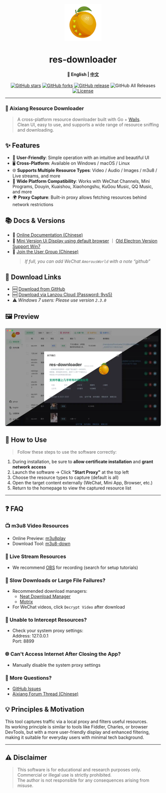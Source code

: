 <div align="center">

<a href="https://github.com/putyy/res-downloader"><img src="build/appicon.png" width="120"/></a>
<h1>res-downloader</h1>
<h4>📖 English | <a href="https://github.com/putyy/res-downloader/blob/master/README.md">中文</a></h4>

[![GitHub stars](https://img.shields.io/github/stars/putyy/res-downloader)](https://github.com/putyy/res-downloader/stargazers)
[![GitHub forks](https://img.shields.io/github/forks/putyy/res-downloader)](https://github.com/putyy/res-downloader/fork)
[![GitHub release](https://img.shields.io/github/release/putyy/res-downloader)](https://github.com/putyy/res-downloader/releases)
![GitHub All Releases](https://img.shields.io/github/downloads/putyy/res-downloader/total)
[![License](https://img.shields.io/github/license/putyy/res-downloader)](https://github.com/putyy/res-downloader/blob/master/LICENSE)

</div>

---

### 🎉 Aixiang Resource Downloader

> A cross-platform resource downloader built with Go + [Wails](https://github.com/wailsapp/wails).  
Clean UI, easy to use, and supports a wide range of resource sniffing and downloading.

## ✨ Features

- 🚀 **User-Friendly**: Simple operation with an intuitive and beautiful UI
- 🖥️ **Cross-Platform**: Available on Windows / macOS / Linux
- 🌐 **Supports Multiple Resource Types**: Video / Audio / Images / m3u8 / Live streams, and more
- 📱 **Wide Platform Compatibility**: Works with WeChat Channels, Mini Programs, Douyin, Kuaishou, Xiaohongshu, KuGou Music, QQ Music, and more
- 🌍 **Proxy Capture**: Built-in proxy allows fetching resources behind network restrictions

## 📚 Docs & Versions

- 📘 [Online Documentation (Chinese)](https://res.putyy.com/)
- 🧩 [Mini Version Ui Display using default browser](https://github.com/putyy/res-downloader) ｜ [Old Electron Version Support Win7](https://github.com/putyy/res-downloader/tree/old)
- 💬 [Join the User Group (Chinese)](https://www.putyy.com/app/admin/upload/img/20250418/6801d9554dc7.webp)
  > *If full, you can add WeChat `AmorousWorld` with a note “github”*

## 🧩 Download Links

- 🆕 [Download from GitHub](https://github.com/putyy/res-downloader/releases)
- 🆕 [Download via Lanzou Cloud (Password: 9vs5)](https://wwjv.lanzoum.com/b04wgtfyb)
- ⚠️ *Windows 7 users: Please use version `2.3.0`*


## 🖼️ Preview

![Preview](docs/images/show.webp)

## 🚀 How to Use

> Follow these steps to use the software correctly:

1. During installation, be sure to **allow certificate installation** and **grant network access**
2. Launch the software → Click **"Start Proxy"** at the top left
3. Choose the resource types to capture (default is all)
4. Open the target content externally (WeChat, Mini App, Browser, etc.)
5. Return to the homepage to view the captured resource list

---

## ❓ FAQ

### 📺 m3u8 Video Resources

- Online Preview: [m3u8play](https://m3u8play.com/)
- Download Tool: [m3u8-down](https://m3u8-down.gowas.cn/)

### 📡 Live Stream Resources

- We recommend [OBS](https://obsproject.com/) for recording (search for setup tutorials)

### 🐢 Slow Downloads or Large File Failures?

- Recommended download managers:
    - [Neat Download Manager](https://www.neatdownloadmanager.com/index.php/en/)
    - [Motrix](https://motrix.app/download)
- For WeChat videos, click `Decrypt Video` after download

### 🧩 Unable to Intercept Resources?

- Check your system proxy settings:  
  Address: 127.0.0.1  
  Port: 8899

### 🌐 Can't Access Internet After Closing the App?

- Manually disable the system proxy settings

### 🧠 More Questions?

- [GitHub Issues](https://github.com/putyy/res-downloader/issues)
- [Aixiang Forum Thread (Chinese)](https://s.gowas.cn/d/4089)

## 💡 Principles & Motivation

This tool captures traffic via a local proxy and filters useful resources.  
Its working principle is similar to tools like Fiddler, Charles, or browser DevTools, but with a more user-friendly display and enhanced filtering, making it suitable for everyday users with minimal tech background.

---

## ⚠️ Disclaimer

> This software is for educational and research purposes only.  
Commercial or illegal use is strictly prohibited.  
The author is not responsible for any consequences arising from misuse.
